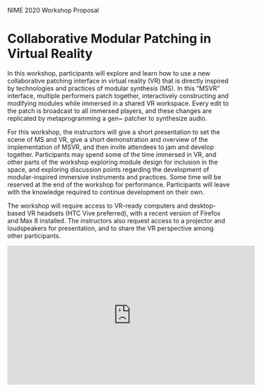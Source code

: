 NIME 2020 Workshop Proposal

# Collaborative Modular Patching in Virtual Reality

 In this workshop, participants will explore and learn how to use a new collaborative patching interface in virtual reality (VR) that is directly inspired by technologies and practices of modular synthesis (MS). In this “MSVR” interface, multiple performers patch together, interactively constructing and modifying modules while immersed in a shared VR workspace. Every edit to the patch is broadcast to all immersed players, and these changes are replicated by metaprogramming a gen~ patcher to synthesize audio. 

For this workshop, the instructors will give a short presentation to set the scene of MS and VR, give a short demonstration and overview of the implementation of MSVR, and then invite attendees to jam and develop together. Participants may spend some of the time immersed in VR, and other parts of the workshop exploring module design for inclusion in the space, and exploring discussion points regarding the development of modular-inspired immersive instruments and practices. Some time will be reserved at the end of the workshop for performance. Participants will leave with the knowledge required to continue development on their own. 

The workshop will require access to VR-ready computers and desktop-based VR headsets (HTC Vive preferred), with a recent version of Firefox and Max 8 installed. The instructors also request access to a projector and loudspeakers for presentation, and to share the VR perspective among other participants.  


<iframe width="560" height="315" src="https://www.youtube.com/embed/1bedo4zY1jA" frameborder="0" allow="accelerometer; autoplay; encrypted-media; gyroscope; picture-in-picture" allowfullscreen></iframe>